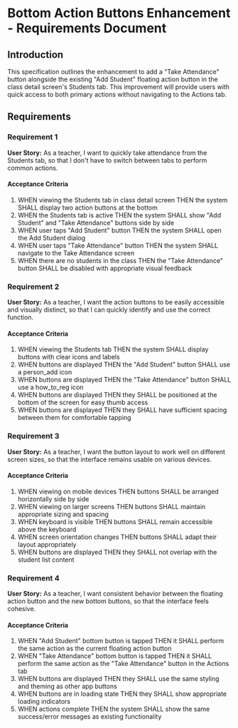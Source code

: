 # Bottom Action Buttons Enhancement - Requirements Document

## Introduction

This specification outlines the enhancement to add a "Take Attendance" button alongside the existing "Add Student" floating action button in the class detail screen's Students tab. This improvement will provide users with quick access to both primary actions without navigating to the Actions tab.

## Requirements

### Requirement 1

**User Story:** As a teacher, I want to quickly take attendance from the Students tab, so that I don't have to switch between tabs to perform common actions.

#### Acceptance Criteria

1. WHEN viewing the Students tab in class detail screen THEN the system SHALL display two action buttons at the bottom
2. WHEN the Students tab is active THEN the system SHALL show "Add Student" and "Take Attendance" buttons side by side
3. WHEN user taps "Add Student" button THEN the system SHALL open the Add Student dialog
4. WHEN user taps "Take Attendance" button THEN the system SHALL navigate to the Take Attendance screen
5. WHEN there are no students in the class THEN the "Take Attendance" button SHALL be disabled with appropriate visual feedback

### Requirement 2

**User Story:** As a teacher, I want the action buttons to be easily accessible and visually distinct, so that I can quickly identify and use the correct function.

#### Acceptance Criteria

1. WHEN viewing the Students tab THEN the system SHALL display buttons with clear icons and labels
2. WHEN buttons are displayed THEN the "Add Student" button SHALL use a person_add icon
3. WHEN buttons are displayed THEN the "Take Attendance" button SHALL use a how_to_reg icon
4. WHEN buttons are displayed THEN they SHALL be positioned at the bottom of the screen for easy thumb access
5. WHEN buttons are displayed THEN they SHALL have sufficient spacing between them for comfortable tapping

### Requirement 3

**User Story:** As a teacher, I want the button layout to work well on different screen sizes, so that the interface remains usable on various devices.

#### Acceptance Criteria

1. WHEN viewing on mobile devices THEN buttons SHALL be arranged horizontally side by side
2. WHEN viewing on larger screens THEN buttons SHALL maintain appropriate sizing and spacing
3. WHEN keyboard is visible THEN buttons SHALL remain accessible above the keyboard
4. WHEN screen orientation changes THEN buttons SHALL adapt their layout appropriately
5. WHEN buttons are displayed THEN they SHALL not overlap with the student list content

### Requirement 4

**User Story:** As a teacher, I want consistent behavior between the floating action button and the new bottom buttons, so that the interface feels cohesive.

#### Acceptance Criteria

1. WHEN "Add Student" bottom button is tapped THEN it SHALL perform the same action as the current floating action button
2. WHEN "Take Attendance" bottom button is tapped THEN it SHALL perform the same action as the "Take Attendance" button in the Actions tab
3. WHEN buttons are displayed THEN they SHALL use the same styling and theming as other app buttons
4. WHEN buttons are in loading state THEN they SHALL show appropriate loading indicators
5. WHEN actions complete THEN the system SHALL show the same success/error messages as existing functionality